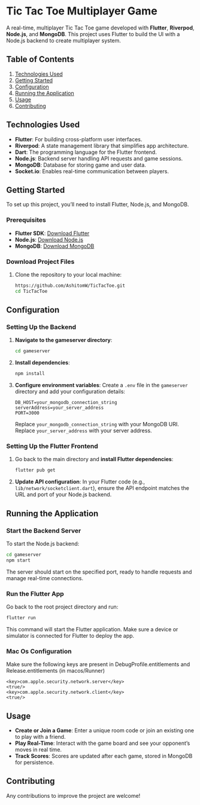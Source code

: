 # Tic Tac Toe Multiplayer Game

A real-time, multiplayer Tic Tac Toe game developed with **Flutter**, **Riverpod**, **Node.js**, and **MongoDB**. This project uses Flutter to build the UI  with a Node.js backend to create multiplayer system.

## Table of Contents

1. [Technologies Used](#technologies-used)
2. [Getting Started](#getting-started)
3. [Configuration](#configuration)
4. [Running the Application](#running-the-application)
5. [Usage](#usage)
6. [Contributing](#contributing)

## Technologies Used

- **Flutter**: For building cross-platform user interfaces.
- **Riverpod**: A state management library that simplifies app architecture.
- **Dart**: The programming language for the Flutter frontend.
- **Node.js**: Backend server handling API requests and game sessions.
- **MongoDB**: Database for storing game and user data.
- **Socket.io**: Enables real-time communication between players.

## Getting Started

To set up this project, you’ll need to install Flutter, Node.js, and MongoDB.

### Prerequisites

- **Flutter SDK**: [Download Flutter](https://flutter.dev/docs/get-started/install)
- **Node.js**: [Download Node.js](https://nodejs.org/en/download/)
- **MongoDB**: [Download MongoDB](https://www.mongodb.com/try/download/community)

### Download Project Files

1. Clone the repository to your local machine:

   ```bash
   https://github.com/AshitomW/TicTacToe.git
   cd TicTacToe
   ```

## Configuration

### Setting Up the Backend

1. **Navigate to the gameserver directory**:

   ```bash
   cd gameserver
   ```

2. **Install dependencies**:

   ```bash
   npm install
   ```

3. **Configure environment variables**: Create a `.env` file in the `gameserver` directory and add your configuration details:

   ```plaintext
   DB_HOST=your_mongodb_connection_string
   serverAddress=your_server_address
   PORT=3000
   ```

   Replace `your_mongodb_connection_string` with your MongoDB URI.
   Replace `your_server_address` with your server address.

### Setting Up the Flutter Frontend

1. Go back to the main directory and **install Flutter dependencies**:

   ```bash
   flutter pub get
   ```

2. **Update API configuration**: In your Flutter code (e.g., `lib/network/socketclient.dart`), ensure the API endpoint matches the URL and port of your Node.js backend.

## Running the Application

### Start the Backend Server

To start the Node.js backend:

```bash
cd gameserver
npm start
```

The server should start on the specified port, ready to handle requests and manage real-time connections.

### Run the Flutter App

Go back to the root project directory and run:

```bash
flutter run
```

This command will start the Flutter application. Make sure a device or simulator is connected for Flutter to deploy the app.

### Mac Os Configuration

Make sure the following keys are present in DebugProfile.entitlements and Release.entitlements (in macos/Runner)

```
<key>com.apple.security.network.server</key>
<true/>
<key>com.apple.security.network.client</key>
<true/>
```

## Usage

- **Create or Join a Game**: Enter a unique room code or join an existing one to play with a friend.
- **Play Real-Time**: Interact with the game board and see your opponent’s moves in real time.
- **Track Scores**: Scores are updated after each game, stored in MongoDB for persistence.

## Contributing

Any contributions to improve the project are welcome!
